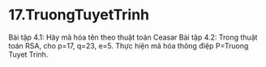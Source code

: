 # 17.TruongTuyetTrinh
Bài tập 4.1: Hãy mã hóa tên theo thuật toán Ceasar
Bài tập 4.2: Trong thuật toán RSA, cho p=17, q=23, e=5. Thực hiện mã hóa thông điệp P=Truong Tuyet Trinh.
